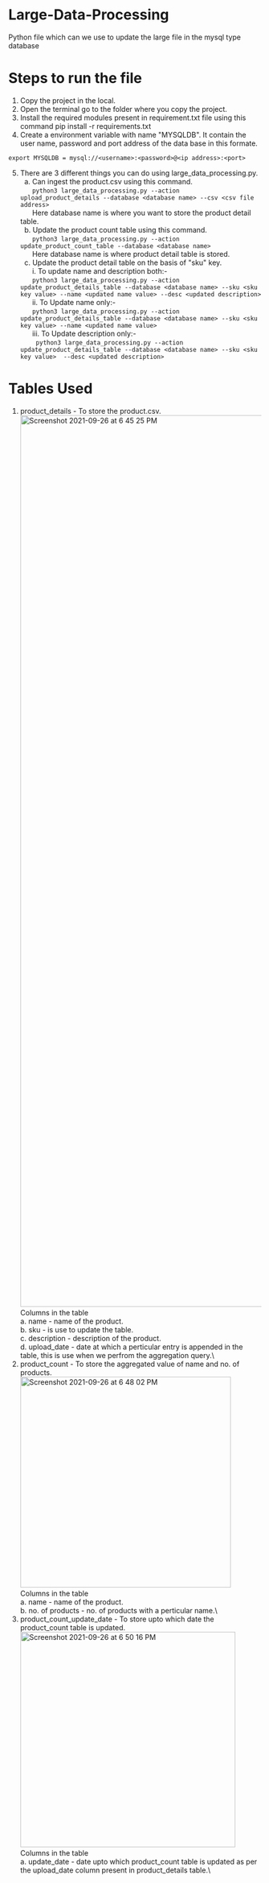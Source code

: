 # Large-Data-Processing
Python file which can we use to update the large file in the mysql type database

# Steps to run the file
1. Copy the project in the local.
2. Open the terminal go to the folder where you copy the project.
3. Install the required modules present in requirement.txt file using this command
    pip install -r requirements.txt
4. Create a environment variable with name "MYSQLDB". It contain the user name, password and port address of the data base in this formate.
 ```
export MYSQLDB = mysql://<username>:<password>@<ip address>:<port>
```
5. There are 3 different things you can do using large_data_processing.py.\
  a. Can ingest the product.csv using this command.\
      ```python3 large_data_processing.py --action upload_product_details --database <database name> --csv <csv file address> ```\
      Here database name is where you want to store the product detail table.\
  b. Update the product count table using this command.\
      ```python3 large_data_processing.py --action update_product_count_table --database <database name>```\
      Here database name is where product detail table is stored.\
  c. Update the product detail table on the basis of "sku" key.\
      i. To update name and description both:-\
      ```python3 large_data_processing.py --action update_product_details_table --database <database name> --sku <sku key value> --name <updated name value> --desc <updated description>```\
      ii. To Update name only:-\
      ```python3 large_data_processing.py --action update_product_details_table --database <database name> --sku <sku key value> --name <updated name value>```\
      iii. To Update description only:-\
      ``` python3 large_data_processing.py --action update_product_details_table --database <database name> --sku <sku key value>  --desc <updated description>```

# Tables Used
1. product_details - To store the product.csv.\
    <img width="1772" alt="Screenshot 2021-09-26 at 6 45 25 PM" src="https://user-images.githubusercontent.com/38307298/134809672-3d179b8b-597f-487e-9fa4-bddec52402ce.png">\
    Columns in the table\
    a. name - name of the product.\
    b. sku - is use to update the table.\
    c. description - description of the product.\
    d. upload_date - date at which a perticular entry is appended in the table, this is use when we perfrom the aggregation query.\
2. product_count - To store the aggregated value of name and no. of products.\
    <img width="419" alt="Screenshot 2021-09-26 at 6 48 02 PM" src="https://user-images.githubusercontent.com/38307298/134809749-787a2318-0cfb-423e-a912-47f7208fbe62.png">
     Columns in the table\
    a. name - name of the product.\
    b. no. of products - no. of products with a perticular name.\
3. product_count_update_date - To store upto which date the product_count table is updated.\
    <img width="428" alt="Screenshot 2021-09-26 at 6 50 16 PM" src="https://user-images.githubusercontent.com/38307298/134809816-22247557-49fa-464d-abc9-be3742505b8b.png">
    Columns in the table\
    a. update_date - date upto which product_count table is updated as per the upload_date column present in product_details table.\

